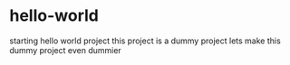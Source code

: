 # hello-world
starting hello world project
this project is a dummy project
lets make this dummy project even dummier
